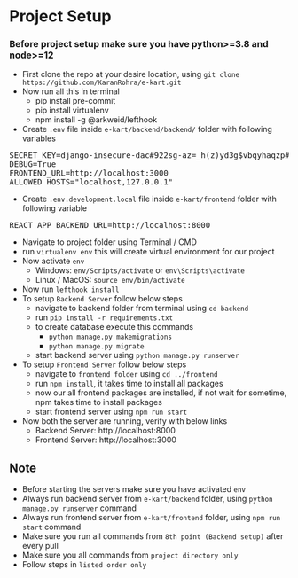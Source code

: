 # Project Setup
### Before project setup make sure you have python>=3.8 and node>=12
- First clone the repo at your desire location, using `git clone https://github.com/KaranRohra/e-kart.git`
- Now run all this in terminal
    - pip install pre-commit
    - pip install virtualenv
    - npm install -g @arkweid/lefthook
- Create `.env` file inside `e-kart/backend/backend/` folder with following variables
<pre>
SECRET_KEY=django-insecure-dac#922sg-az=_h(z)yd3g$vbqyhaqzp#7$p5m-bft#*&q=*3q
DEBUG=True
FRONTEND_URL=http://localhost:3000
ALLOWED_HOSTS="localhost,127.0.0.1"
</pre>
- Create `.env.development.local` file inside `e-kart/frontend` folder with following variable
<pre>
REACT_APP_BACKEND_URL=http://localhost:8000
</pre>
- Navigate to project folder using Terminal / CMD
- run `virtualenv env` this will create virtual environment for our project
- Now activate `env`
    - Windows: `env/Scripts/activate` or `env\Scripts\activate`
    - Linux / MacOS: `source env/bin/activate`
- Now run `lefthook install`
- To setup `Backend Server` follow below steps
    - navigate to backend folder from terminal using `cd backend`
    - run `pip install -r requirements.txt`
    - to create database execute this commands
        - `python manage.py makemigrations`
        - `python manage.py migrate`
    - start backend server using `python manage.py runserver`
- To setup `Frontend Server` follow below steps
    - navigate to `frontend folder` using `cd ../frontend`
    - run `npm install`, it takes time to install all packages
    - now our all frontend packages are installed, if not wait for sometime, npm takes time to install packages
    - start frontend server using `npm run start`
- Now both the server are running, verify with below links
    - Backend Server: http://localhost:8000
    - Frontend Server: http://localhost:3000
## Note
- Before starting the servers make sure you have activated `env`
- Always run backend server from `e-kart/backend` folder, using `python manage.py runserver` command
- Always run frontend server from `e-kart/frontend` folder, using `npm run start` command
- Make sure you run all commands from `8th point (Backend setup)` after every pull
- Make sure you all commands from `project directory only`
- Follow steps in `listed order only`
